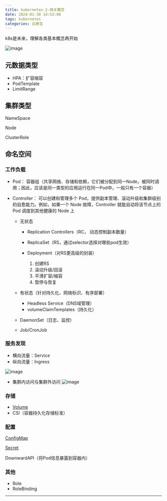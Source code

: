 ```yaml
---
title: kubernetes-2-相关概念
date: 2024-01-30 14:53:00
tags: kubernetes
categories: 云原生
---
```

k8s是未来，理解各类基本概念再开始
<!--more-->  

![image](/image/assets/image-20240116183723-ievwwyy.png)

## 元数据类型

* HPA：扩容缩容
* PodTemplate
* LimitRange


## 集群类型

NameSpace

Node

ClusterRole


## 命名空间


### 工作负载

* Pod： 容器组（共享网络、存储和依赖，它们被分配到同一Node，被同时调用；因此，应该是同一类型的应用运行在同一Pod中，一般只有一个容器）

* Controller： 可以创建和管理多个 Pod，提供副本管理、滚动升级和集群级别的自愈能力。例如，如果一个 Node 故障，Controller 就能自动将该节点上的 Pod 调度到其他健康的 Node 上

  * 无状态

    * Replication Controllers（RC， 动态控制副本数量）
    * ReplicaSet（RS，通过selector选择对哪些pod生效）
    * Deployment（对RS更高级的封装）

      1. 创建RS
      2. 滚动升级/回滚
      3. 平滑扩容/缩容
      4. 暂停与恢复
  * 有状态（针对持久化、网络标识、有序部署）

    * Headless Service（DNS域管理）
    * volumeClaimTemplates（持久化）
  * DaemonSet（日志、监控）
  * Job/CronJob


### 服务发现

- 	横向流量：Service
- 	纵向流量：Ingress

![image](/images/assets/image-20240116183723-ievwwyy.png)

- 集群内访问与集群外访问
![image](/imagesassets/image-20240116183756-jtgrcuo.png)


### 存储

* [Volume](https://lib.jimmysong.io/kubernetes-handbook/storage/volume/)
* CSI（容器持久化存储标准）


### 配置

[ConfigMap](https://lib.jimmysong.io/kubernetes-handbook/storage/configmap/)

[Secret](https://lib.jimmysong.io/kubernetes-handbook/storage/secret/)

DownwardAPI（将Pod信息暴露到容器内）


### 其他

* Role
* RoleBinding

---

